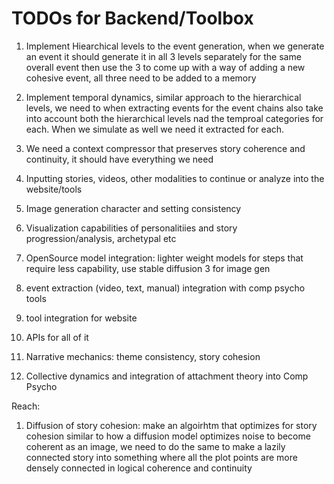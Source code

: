 # TODOs for Backend/Toolbox

1. Implement Hiearchical levels to the event generation, when we generate an event it should generate it in all 3 levels separately for the same overall event then use the 3 to come up with a way of adding a new cohesive event, all three need to be added to a memory 

2. Implement temporal dynamics, similar approach to the hierarchical levels, we need to when extracting events for the event chains also take into account both the hierarchical levels nad the temproal categories for each. When we simulate as well we need it extracted for each. 

3. We need a context compressor that preserves story coherence and continuity, it should have everything we need 

4. Inputting stories, videos, other modalities to continue or analyze into the website/tools

5. Image generation character and setting consistency 

6. Visualization capabilities of personalitiies and story progression/analysis, archetypal etc

7. OpenSource model integration: lighter weight models for steps that require less capability, use stable diffusion 3 for image gen

8. event extraction (video, text, manual) integration with comp psycho tools

9. tool integration for website

10. APIs for all of it

11. Narrative mechanics: theme consistency, story cohesion

12. Collective dynamics and integration of attachment theory into Comp Psycho






Reach: 

1. Diffusion of story cohesion: make an algoirhtm that optimizes for story cohesion similar to how a diffusion model optimizes noise to become coherent as an image, we need to do the same to make a lazily connected story into something where all the plot points are more densely connected in logical coherence and continuity

